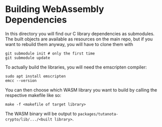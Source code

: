 # Building WebAssembly Dependencies

In this directory you will find our C library dependencies as submodules. The built objects are available as resources
on the main repo, but if you want to rebuild them anyway, you will have to clone them with

```
git submodule init # only the first time
git submodule update
```

To actually build the libraries, you will need the emscripten compiler:

```
sudo apt install emscripten
emcc --version
```

You can then choose which WASM library you want to build by calling the respective makefile like so:

```
make -f <makefile of target library>
```

The WASM binary will be output to `packages/tutanota-crypto/lib/.../<built library>`.
